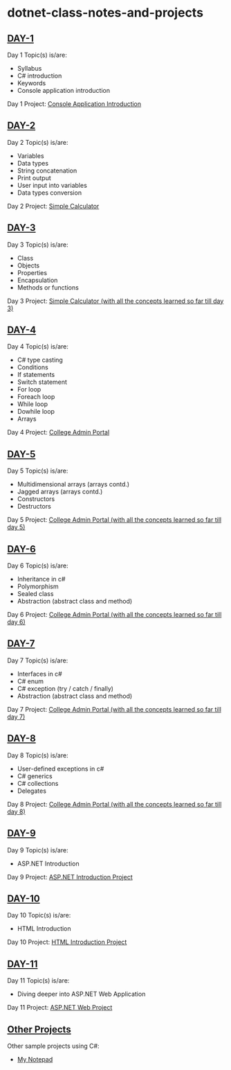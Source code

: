 # dotnet-class-notes-and-projects

## [DAY-1](./day_1/class_lesson/)

Day 1 Topic(s) is/are:

- Syllabus
- C# introduction
- Keywords
- Console application introduction

Day 1 Project: [Console Application Introduction](./day_1/assignment/)

## [DAY-2](./day_2/class_lesson/)

Day 2 Topic(s) is/are:

- Variables
- Data types
- String concatenation
- Print output
- User input into variables
- Data types conversion

Day 2 Project: [Simple Calculator](./day_2/assignment/)

## [DAY-3](./day_3/class_lesson/)

Day 3 Topic(s) is/are:

- Class
- Objects
- Properties
- Encapsulation
- Methods or functions

Day 3 Project: [Simple Calculator (with all the concepts learned so far till day 3)](./day_3/assignment/)

## [DAY-4](./day_4/class_lesson/)

Day 4 Topic(s) is/are:

- C# type casting
- Conditions
- If statements
- Switch statement
- For loop
- Foreach loop
- While loop
- Dowhile loop
- Arrays

Day 4 Project: [College Admin Portal](./day_4/assignment/)

## [DAY-5](./day_5/class_lesson/)

Day 5 Topic(s) is/are:

- Multidimensional arrays (arrays contd.)
- Jagged arrays (arrays contd.)
- Constructors
- Destructors

Day 5 Project: [College Admin Portal (with all the concepts learned so far till day 5)](./day_5/assignment/)

## [DAY-6](./day_6/class_lesson/)

Day 6 Topic(s) is/are:

- Inheritance in c#
- Polymorphism
- Sealed class
- Abstraction (abstract class and method)

Day 6 Project: [College Admin Portal (with all the concepts learned so far till day 6)](./day_6/assignment/)

## [DAY-7](./day_7/class_lesson/)

Day 7 Topic(s) is/are:

- Interfaces in c#
- C# enum
- C# exception (try / catch / finally)
- Abstraction (abstract class and method)

Day 7 Project: [College Admin Portal (with all the concepts learned so far till day 7)](./day_7/assignment/)

## [DAY-8](./day_8/class_lesson/)

Day 8 Topic(s) is/are:

- User-defined exceptions in c#
- C# generics
- C# collections
- Delegates

Day 8 Project: [College Admin Portal (with all the concepts learned so far till day 8)](./day_8/assignment/)

## [DAY-9](./day_9/class_lesson/)

Day 9 Topic(s) is/are:

- ASP.NET Introduction

Day 9 Project: [ASP.NET Introduction Project](./day_9/assignment/)

## [DAY-10](./day_10/class_lesson/)

Day 10 Topic(s) is/are:

- HTML Introduction

Day 10 Project: [HTML Introduction Project](./day_10/assignment/)

## [DAY-11](./day_11/class_lesson/)

Day 11 Topic(s) is/are:

- Diving deeper into ASP.NET Web Application

Day 11 Project: [ASP.NET Web Project](./day_11/assignment/)

## [Other Projects](./other_projects/)

Other sample projects using C#:

- [My Notepad](./other_projects/)